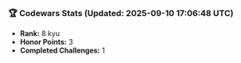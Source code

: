 ### 🏆 Codewars Stats (Updated: 2025-09-10 17:06:48 UTC)

- **Rank:** 8 kyu
- **Honor Points:** 3
- **Completed Challenges:** 1
